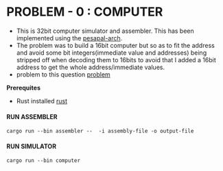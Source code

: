  # PROBLEM - 0 : COMPUTER
 - This is 32bit computer simulator and assembler. This has been implemented using the [pesapal-arch](https://github.com/wxmbugu/computer/blob/main/assembler/isa.arch).
  - The problem was to build a 16bit computer but so as to fit the address and avoid some bit integers(immediate value and addresses) being stripped off when decoding them to 16bits  to avoid that I added a 16bit address to get the whole address/immediate values.  
  - problem to this question [problem](https://github.com/wxmbugu/computer/blob/main/PROBLEM.md)

 **Prerequites**
  - Rust installed [rust](https://www.rust-lang.org/tools/install)

#### RUN ASSEMBLER
```
cargo run --bin assembler --  -i assembly-file -o output-file     
```

#### RUN SIMULATOR
```
cargo run --bin computer  
```


